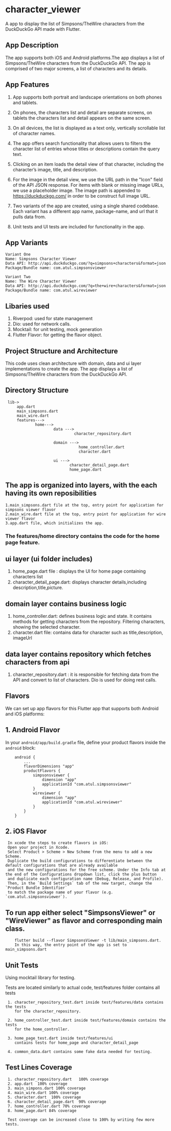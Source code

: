 # character_viewer

A app to display the list of Simpsons/TheWire characters from the DuckDuckGo API made with Flutter.

## App Description
The app supports both iOS and Android platforms.The app displays a list of Simpsons/TheWire characters from the DuckDuckGo API.
The app is comprised of two major screens, a list of characters and its details.

## App Features
1. App supports both portrait and landscape orientations on both phones and tablets.

2. On phones, the characters list and detail are separate screens, 
   on tablets the characters list and detail appears on the same screen.

3. On all devices, the list is displayed as a text only, 
   vertically scrollable list of character names.

4. The app offers search functionality that allows users to filters the character list of 
   entries whose titles or descriptions contain the query text.

5. Clicking on an item loads the detail view of that character, including the character’s image,
   title, and description. 

6. For the image in the detail view, we use the URL path in the "Icon" field of the API JSON response. 
   For items with blank or missing image URLs, we use a placeholder image. 
   The image path is appended to https://duckduckgo.com/ in order to be construct full image URL.

7. Two variants of the app are created, using a single shared codebase. 
   Each variant has a different app name, package-name, and url that it pulls data from.

8. Unit tests and UI tests are included for functionality in the app.
   
## App Variants
   
    Variant One
    Name: Simpsons Character Viewer
    Data API: http://api.duckduckgo.com/?q=simpsons+characters&format=json
    Package/Bundle name: com.atul.simpsonsviewer

    Variant Two
    Name: The Wire Character Viewer
    Data API: http://api.duckduckgo.com/?q=the+wire+characters&format=json
    Package/Bundle name: com.atul.wireviewer

## Libaries used
  1. Riverpod: used for state management 
  2. Dio: used for network calls.
  3. Mocktail: for unit testing, mock generation
  4. Flutter Flavor: for getting the flavor object.

## Project Structure and Architecture

This code uses clean architecture with domain, data and ui layer implementations to create 
the app. The app displays a list of Simpsons/TheWire characters from the DuckDuckGo API. 

## Directory Structure

     lib->
         app.dart
         main_simpsons.dart
         main_wire.dart
         features--->
                 home--->
                         data --->
                                  character_repository.dart
                         
                         domain --->
                                    home_controller.dart
                                    character.dart
                    
                         ui --->
                                character_detail_page.dart
                                home_page.dart

## The app is organized into layers, with the each having its own reposibilities
    1.main_simpsons.dart file at the top, entry point for application for simpsons viewer flavor
    2.main_wire.dart file at the top, entry point for application for wire viewer flavor
    3.app.dart file, which initializes the app. 

### The features/home directory contains the code for the home page feature.
## ui layer (ui folder includes)
1. home_page.dart file :  displays the UI for home page containing characters list
2. character_detail_page.dart: displays character details,including description,title,picture.

## domain layer contains business logic 
1. home_controller.dart: defines business logic and state. 
   It contains methods for getting characters from the repository. Filtering characters, 
   showing the selected character.
2. character.dart file: contains data for character such as title,description, imageUrl

## data layer contains repository which fetches characters from api
1. character_repository.dart : it is responsible for fetching data from the API and 
   convert to list of characters. Dio is used for doing rest calls.

## Flavors
We can set up app flavors for this Flutter app that supports both Android and iOS platforms:

 ## 1. Android Flavor
 In your `android/app/build.gradle` file, define your product flavors inside the `android` block:

        android {
            ...
            flavorDimensions "app"
            productFlavors {
                simpsonsviewer {
                    dimension "app"
                    applicationId "com.atul.simpsonsviewer"
                }
                wireviewer {
                    dimension "app"
                    applicationId "com.atul.wireviewer"
                }
            }
        }
        
 ## 2. iOS Flavor 
     In xcode the steps to create flavors in iOS:
     Open your project in Xcode.
     Select Product > Scheme > New Scheme from the menu to add a new Scheme. 
     Duplicate the build configurations to differentiate between the default configurations that are already available 
     and the new configurations for the free scheme. Under the Info tab at the end of the Configurations dropdown list, click the plus button 
     and duplicate each configuration name (Debug, Release, and Profile).
     Then, in the `Build Settings` tab of the new target, change the `Product Bundle Identifier` 
     to match the package name of your flavor (e.g. `com.atul.simpsonsviewer`).


  ## To run app either select "SimpsonsViewer" or "WireViewer" as flavor and corresponding main class.

        flutter build --flavor SimpsonsViewer -t lib/main_simpsons.dart. 
        In this way, the entry point of the app is set to main_simpsons.dart

## Unit Tests
   Using mocktail library for testing.
   
   Tests are located similarly to actual code, test/features folder contains all tests
   
     1. character_repository_test.dart inside test/features/data contains the tests 
        for the character_repository.

     2. home_controller_test.dart inside test/features/domain contains the tests 
        for the home_controller.

     3. home_page_test.dart inside test/features/ui 
        contains tests for home_page and character_detail_page

     4. common_data.dart contains some fake data needed for testing.

  ##  Test Lines Coverage
     1. character_repository.dart   100% coverage
     2. app.dart  100% coverage
     3. main_simpons.dart 100% coverage
     4. main_wire.dart 100% coverage
     5. character.dart  100% coverage
     6. character_detail_page.dart  90% coverage
     7. home_controller.dart 70% coverage
     8. home_page.dart 84% coverage

     Test coverage can be increased close to 100% by writing few more tests.
    


